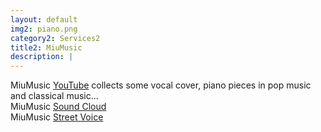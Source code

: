 ```yaml
---
layout: default
img2: piano.png
category2: Services2
title2: MiuMusic
description: |
---
```

  MiuMusic <a href="https://www.youtube.com/channel/UCO-n8NtK1M4MF28s9932tnw?view_as=subscriber">YouTube</a> collects some vocal cover, piano pieces in pop music and classical music...</br>
  MiuMusic <a href="https://soundcloud.com/miu-music-795155392">Sound Cloud</a></br>
  MiuMusic <a href="https://streetvoice.com/BabybearEunice/">Street Voice</a></br>
